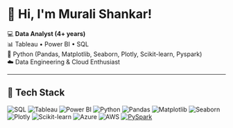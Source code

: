 # 👋 Hi, I'm Murali Shankar!  

💻 **Data Analyst (4+ years)**  
📊 Tableau • Power BI • SQL  
🐍 Python (Pandas, Matplotlib, Seaborn, Plotly, Scikit-learn, Pyspark)  
☁️ Data Engineering & Cloud Enthusiast  

---

## 🔧 Tech Stack
![SQL](https://img.shields.io/badge/SQL-336791?logo=postgresql&logoColor=white)
![Tableau](https://img.shields.io/badge/Tableau-E97627?logo=Tableau&logoColor=white)
![Power BI](https://img.shields.io/badge/Power%20BI-F2C811?logo=Power%20BI&logoColor=black)
![Python](https://img.shields.io/badge/Python-3776AB?logo=python&logoColor=white)
![Pandas](https://img.shields.io/badge/Pandas-150458?logo=pandas&logoColor=white)
![Matplotlib](https://img.shields.io/badge/Matplotlib-11557c?logo=plotly&logoColor=white)
![Seaborn](https://img.shields.io/badge/Seaborn-4C8CBF?logo=python&logoColor=white)
![Plotly](https://img.shields.io/badge/Plotly-3F4F75?logo=plotly&logoColor=white)
![Scikit-learn](https://img.shields.io/badge/Scikit--learn-F7931E?logo=scikit-learn&logoColor=white)
![Azure](https://img.shields.io/badge/Azure-0078D4?logo=microsoft-azure&logoColor=white)
![AWS](https://img.shields.io/badge/AWS-232F3E?logo=amazon-aws&logoColor=white)
[![PySpark](https://raw.githubusercontent.com/devicons/devicon/master/icons/apache_spark/apache_spark-original.svg)](https://spark.apache.org/)

